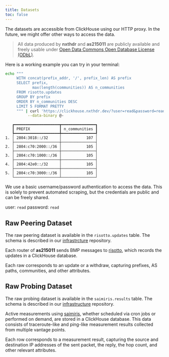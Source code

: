 ```yaml
---
title: Datasets
toc: false
---
```


The datasets are accessible from ClickHouse using our HTTP proxy. In the future, we might offer other ways to access the data.

> All data produced by **nxthdr** and **as215011** are publicly available and freely usable under [Open Data Commons Open Database License (ODbL)](https://opendatacommons.org/licenses/odbl/).

Here is a working example you can try in your terminal:

```sh
echo """
     WITH concat(prefix_addr, '/', prefix_len) AS prefix
     SELECT prefix,
            max(length(communities)) AS n_communities
     FROM risotto.updates
     GROUP BY prefix
     ORDER BY n_communities DESC
     LIMIT 5 FORMAT PRETTY
     """ | curl 'https://clickhouse.nxthdr.dev/?user=read&password=read' \
          --data-binary @-
```

```
   ┏━━━━━━━━━━━━━━━━━━━━┳━━━━━━━━━━━━━━━┓
   ┃ PREFIX             ┃ n_communities ┃
   ┡━━━━━━━━━━━━━━━━━━━━╇━━━━━━━━━━━━━━━┩
1. │ 2804:3018::/32     │           107 │
   ├────────────────────┼───────────────┤
2. │ 2804:c70:2000::/36 │           105 │
   ├────────────────────┼───────────────┤
3. │ 2804:c70:1000::/36 │           105 │
   ├────────────────────┼───────────────┤
4. │ 2804:42e0::/32     │           105 │
   ├────────────────────┼───────────────┤
5. │ 2804:c70:3000::/36 │           105 │
   └────────────────────┴───────────────┘
```

We use a basic username/password authentication to access the data. This is solely to prevent automated scraping, but the credentials are public and can be freely shared.

user: `read`
password: `read`


## Raw Peering Dataset

The raw peering dataset is available in the `risotto.updates` table. The schema is described in our [infrastrcture](https://github.com/nxthdr/infrastructure/blob/main/clickhouse-tables/risotto/risotto.sql) repository.

Each router of **as215011** sends BMP messages to [risotto](https://github.com/nxthdr/risotto), which records the updates in a ClickHouse database.

Each raw corresponds to an update or a withdraw, capturing prefixes, AS paths, communities, and other attributes.


## Raw Probing Dataset

The raw probing dataset is available in the `saimiris.results` table. The schema is described in our [infrastructure](https://github.com/nxthdr/infrastructure/blob/main/clickhouse-tables/saimiris/saimiris.sql) repository.

Active measurements using [saimiris](https://github.com/nxthdr/saimiris), whether scheduled via cron jobs or performed on demand, are stored in a ClickHouse database. This data consists of traceroute-like and ping-like measurement results collected from multiple vantage points.

Each row corresponds to a measurement result, capturing the source and destination IP addresses of the sent packet, the reply, the hop count, and other relevant attributes.
